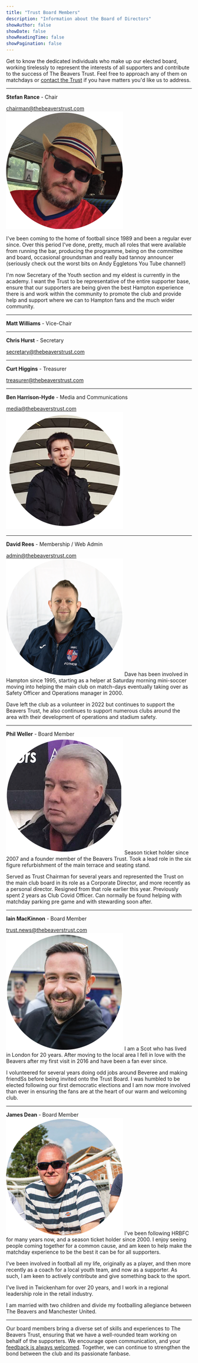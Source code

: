 ```yaml
---
title: "Trust Board Members"
description: "Information about the Board of Directors"
showAuthor: false
showDate: false
showReadingTime: false
showPagination: false
---
```


Get to know the dedicated individuals who make up our elected board, working tirelessly to represent the interests of all supporters and contribute to the success of The Beavers Trust. Feel free to approach any of them on matchdays or [contact the Trust](/contact) if you have matters you'd like us to address.

_________________________________

 **Stefan Rance** - Chair

chairman@thebeaverstrust.com
![Stefan Rance](Stef.png)

I've been coming to the home of football since 1989 and been a regular ever since. Over this period I've done, pretty, much all roles that were available from running the bar, producing the programme, being on the committee and board, occasional groundsman and really bad tannoy announcer (seriously check out the worst bits on Andy Eggletons You Tube channel!)

I'm now Secretary of the Youth section and my eldest is currently in the academy. I want the Trust to be representative of the entire supporter base, ensure that our supporters are being given the best Hampton experience there is and work within the community to promote the club and provide help and support where we can to Hampton fans and the much wider community.

--------------

 **Matt Williams** - Vice-Chair

--------------

 **Chris Hurst** - Secretary

secretary@thebeaverstrust.com

--------------

 **Curt Higgins** - Treasurer

treasurer@thebeaverstrust.com

--------------

 **Ben Harrison-Hyde** - Media and Communications

 media@thebeaverstrust.com
![Ben Harrison-Hyde](Ben.png)

--------------

 **David Rees** - Membership / Web Admin

 admin@thebeaverstrust.com
![Dave Rees](Dave.png)
Dave has been involved in Hampton since 1995, starting as a helper at Saturday morning mini-soccer moving into helping the main club on match-days eventually taking over as Safety Officer and Operations manager in 2000. 

Dave left the club as a volunteer in 2022 but continues to support the Beavers Trust, he also continues to support numerous clubs around the area with their development of operations and stadium safety. 

--------------

 **Phil Weller** - Board Member
![Phil Weller](Phil.png)
Season ticket holder since 2007 and a founder member of the Beavers Trust. Took a lead role in the six figure refurbishment of the main terrace and seating stand.

Served as Trust Chairman for several years and represented the Trust on the main club board in its role as a Corporate Director, and more recently as a personal director. Resigned from that role earlier this year. Previously spent 2 years as Club Covid Officer. Can normally be found helping with matchday parking pre game and with stewarding soon after.

--------------

 **Iain MacKinnon** - Board Member
 
 trust.news@thebeaverstrust.com
![Iain MacKinnon](Iain.png)
 I am a Scot who has lived in London for 20 years. After moving to the local area I fell in love with the Beavers after my first visit in 2016 and have been a fan ever since. 
 
 I volunteered for several years doing odd jobs around Beveree and making friendSs before being invited onto the Trust Board. I was humbled to be elected following our first democratic elections and I am now more involved than ever in ensuring the fans are at the heart of our warm and welcoming club.

--------------

 **James Dean** - Board Member
![James Dean](James.png)
I’ve been following HRBFC for many years now, and a season ticket holder since 2000.  I enjoy seeing people coming together for a common cause, and am keen to help make the matchday experience to be the best it can be for all supporters.

I’ve been involved in football all my life, originally as a player, and then more recently as a coach for a local youth team, and now as a supporter.  As such, I am keen to actively contribute and give something back to the sport.

I’ve lived in Twickenham for over 20 years, and I work in a regional leadership role in the retail industry.

I am married with two children and divide my footballing allegiance between The Beavers and Manchester United.

--------------
Our board members bring a diverse set of skills and experiences to The Beavers Trust, ensuring that we have a well-rounded team working on behalf of the supporters. We encourage open communication, and your [feedback is always welcomed](/contact). Together, we can continue to strengthen the bond between the club and its passionate fanbase.